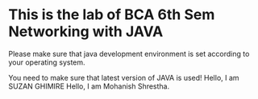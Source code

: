 # This is the lab of BCA 6th Sem Networking with JAVA

Please make sure that java development environment is set according to your operating system.

You need to make sure that latest version of JAVA is used!
Hello, I am SUZAN GHIMIRE
Hello, I am Mohanish Shrestha.
